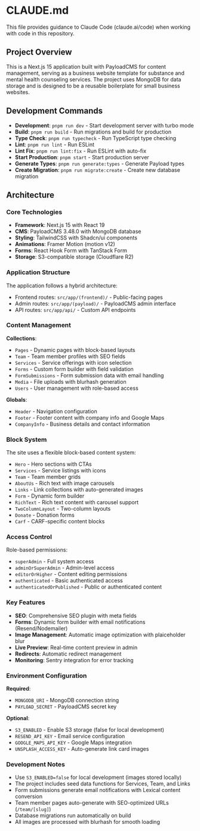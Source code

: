# CLAUDE.md

This file provides guidance to Claude Code (claude.ai/code) when working with code in this repository.

## Project Overview

This is a Next.js 15 application built with PayloadCMS for content management, serving as a business website template for substance and mental health counseling services. The project uses MongoDB for data storage and is designed to be a reusable boilerplate for small business websites.

## Development Commands

- **Development**: `pnpm run dev` - Start development server with turbo mode
- **Build**: `pnpm run build` - Run migrations and build for production
- **Type Check**: `pnpm run typecheck` - Run TypeScript type checking
- **Lint**: `pnpm run lint` - Run ESLint
- **Lint Fix**: `pnpm run lint:fix` - Run ESLint with auto-fix
- **Start Production**: `pnpm start` - Start production server
- **Generate Types**: `pnpm run generate:types` - Generate Payload types
- **Create Migration**: `pnpm run migrate:create` - Create new database migration

## Architecture

### Core Technologies
- **Framework**: Next.js 15 with React 19
- **CMS**: PayloadCMS 3.48.0 with MongoDB database
- **Styling**: TailwindCSS with Shadcn/ui components
- **Animations**: Framer Motion (motion v12)
- **Forms**: React Hook Form with TanStack Form
- **Storage**: S3-compatible storage (Cloudflare R2)

### Application Structure

The application follows a hybrid architecture:
- Frontend routes: `src/app/(frontend)/` - Public-facing pages
- Admin routes: `src/app/(payload)/` - PayloadCMS admin interface
- API routes: `src/app/api/` - Custom API endpoints

### Content Management

**Collections**:
- `Pages` - Dynamic pages with block-based layouts
- `Team` - Team member profiles with SEO fields  
- `Services` - Service offerings with icon selection
- `Forms` - Custom form builder with field validation
- `FormSubmissions` - Form submission data with email handling
- `Media` - File uploads with blurhash generation
- `Users` - User management with role-based access

**Globals**:
- `Header` - Navigation configuration
- `Footer` - Footer content with company info and Google Maps
- `CompanyInfo` - Business details and contact information

### Block System

The site uses a flexible block-based content system:
- `Hero` - Hero sections with CTAs
- `Services` - Service listings with icons
- `Team` - Team member grids
- `AboutUs` - Rich text with image carousels
- `Links` - Link collections with auto-generated images
- `Form` - Dynamic form builder
- `RichText` - Rich text content with carousel support
- `TwoColumnLayout` - Two-column layouts
- `Donate` - Donation forms
- `Carf` - CARF-specific content blocks

### Access Control

Role-based permissions:
- `superAdmin` - Full system access
- `adminOrSuperAdmin` - Admin-level access
- `editorOrHigher` - Content editing permissions
- `authenticated` - Basic authenticated access
- `authenticatedOrPublished` - Public or authenticated content

### Key Features

- **SEO**: Comprehensive SEO plugin with meta fields
- **Forms**: Dynamic form builder with email notifications (Resend/Nodemailer)
- **Image Management**: Automatic image optimization with plaiceholder blur
- **Live Preview**: Real-time content preview in admin
- **Redirects**: Automatic redirect management
- **Monitoring**: Sentry integration for error tracking

### Environment Configuration

**Required**:
- `MONGODB_URI` - MongoDB connection string
- `PAYLOAD_SECRET` - PayloadCMS secret key

**Optional**:
- `S3_ENABLED` - Enable S3 storage (false for local development)
- `RESEND_API_KEY` - Email service configuration
- `GOOGLE_MAPS_API_KEY` - Google Maps integration
- `UNSPLASH_ACCESS_KEY` - Auto-generate link card images

### Development Notes

- Use `S3_ENABLED=false` for local development (images stored locally)
- The project includes seed data functions for Services, Team, and Links
- Form submissions generate email notifications with Lexical content conversion
- Team member pages auto-generate with SEO-optimized URLs (`/team/[slug]`)
- Database migrations run automatically on build
- All images are processed with blurhash for smooth loading